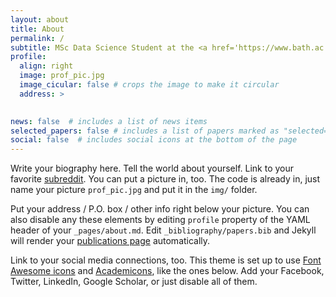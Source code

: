```yaml
---
layout: about
title: About
permalink: /
subtitle: MSc Data Science Student at the <a href='https://www.bath.ac.uk'>University of Bath</a>
profile:
  align: right
  image: prof_pic.jpg
  image_cicular: false # crops the image to make it circular
  address: >
    

news: false  # includes a list of news items
selected_papers: false # includes a list of papers marked as "selected={true}"
social: false  # includes social icons at the bottom of the page
---
```


Write your biography here. Tell the world about yourself. Link to your favorite [subreddit](http://reddit.com). You can put a picture in, too. The code is already in, just name your picture `prof_pic.jpg` and put it in the `img/` folder.

Put your address / P.O. box / other info right below your picture. You can also disable any these elements by editing `profile` property of the YAML header of your `_pages/about.md`. Edit `_bibliography/papers.bib` and Jekyll will render your [publications page](/al-folio/publications/) automatically.

Link to your social media connections, too. This theme is set up to use [Font Awesome icons](http://fortawesome.github.io/Font-Awesome/) and [Academicons](https://jpswalsh.github.io/academicons/), like the ones below. Add your Facebook, Twitter, LinkedIn, Google Scholar, or just disable all of them.
